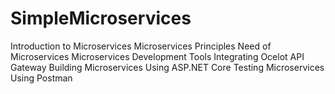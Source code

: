 # SimpleMicroservices
   Introduction to Microservices
   Microservices Principles
   Need of Microservices
   Microservices Development Tools
   Integrating Ocelot API Gateway 
   Building Microservices Using ASP.NET Core
   Testing Microservices Using Postman 
